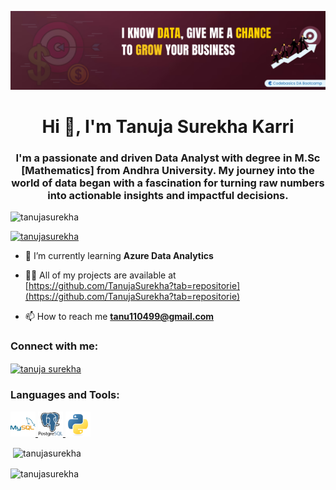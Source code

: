 ![logo](https://github.com/TanujaSurekha/TanujaSurekha/blob/main/data_driven_growth.png)
<h1 align="center">Hi 👋, I'm Tanuja Surekha Karri</h1>
<h3 align="center">I'm a passionate and driven Data Analyst with degree in M.Sc [Mathematics] from Andhra University. My journey into the world of data began with a fascination for turning raw numbers into actionable insights and impactful decisions.</h3>

<p align="left"> <img src="https://komarev.com/ghpvc/?username=tanujasurekha&label=Profile%20views&color=0e75b6&style=flat" alt="tanujasurekha" /> </p>

<p align="left"> <a href="https://github.com/ryo-ma/github-profile-trophy"><img src="https://github-profile-trophy.vercel.app/?username=tanujasurekha" alt="tanujasurekha" /></a> </p>

- 🌱 I’m currently learning **Azure Data Analytics**

- 👨‍💻 All of my projects are available at [https://github.com/TanujaSurekha?tab=repositorie](https://github.com/TanujaSurekha?tab=repositorie)

- 📫 How to reach me **tanu110499@gmail.com**

<h3 align="left">Connect with me:</h3>
<p align="left">
<a href="https://linkedin.com/in/tanuja surekha" target="blank"><img align="center" src="https://raw.githubusercontent.com/rahuldkjain/github-profile-readme-generator/master/src/images/icons/Social/linked-in-alt.svg" alt="tanuja surekha" height="30" width="40" /></a>
</p>

<h3 align="left">Languages and Tools:</h3>
<p align="left"> <a href="https://www.mysql.com/" target="_blank" rel="noreferrer"> <img src="https://raw.githubusercontent.com/devicons/devicon/master/icons/mysql/mysql-original-wordmark.svg" alt="mysql" width="40" height="40"/> </a> <a href="https://www.postgresql.org" target="_blank" rel="noreferrer"> <img src="https://raw.githubusercontent.com/devicons/devicon/master/icons/postgresql/postgresql-original-wordmark.svg" alt="postgresql" width="40" height="40"/> </a> <a href="https://www.python.org" target="_blank" rel="noreferrer"> <img src="https://raw.githubusercontent.com/devicons/devicon/master/icons/python/python-original.svg" alt="python" width="40" height="40"/> </a> </p>

<p>&nbsp;<img align="center" src="https://github-readme-stats.vercel.app/api?username=tanujasurekha&show_icons=true&locale=en" alt="tanujasurekha" /></p>

<p><img align="center" src="https://github-readme-streak-stats.herokuapp.com/?user=tanujasurekha&" alt="tanujasurekha" /></p>
